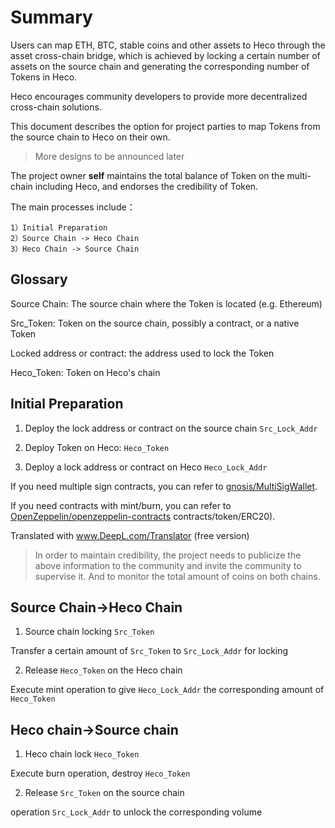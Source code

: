 # Summary

Users can map ETH, BTC, stable coins and other assets to Heco through the asset cross-chain bridge, which is achieved by locking a certain number of assets on the source chain and generating the corresponding number of Tokens in Heco.

Heco encourages community developers to provide more decentralized cross-chain solutions.

This document describes the option for project parties to map Tokens from the source chain to Heco on their own.

> More designs to be announced later

The project owner **self** maintains the total balance of Token on the multi-chain including Heco, and endorses the credibility of Token.

The main processes include：

```
1）Initial Preparation
2）Source Chain -> Heco Chain
3）Heco Chain -> Source Chain
```

## Glossary 

Source Chain: The source chain where the Token is located (e.g. Ethereum)

Src_Token: Token on the source chain, possibly a contract, or a native Token

Locked address or contract: the address used to lock the Token

Heco_Token: Token on Heco's chain
## Initial Preparation

1) Deploy the lock address or contract on the source chain `Src_Lock_Addr`

2) Deploy Token on Heco: `Heco_Token`

3) Deploy a lock address or contract on Heco `Heco_Lock_Addr`

If you need multiple sign contracts, you can refer to [gnosis/MultiSigWallet](https://github.com/gnosis/MultiSigWallet).

If you need contracts with mint/burn, you can refer to [OpenZeppelin/openzeppelin-contracts](https://github.com/OpenZeppelin/openzeppelin-contracts/tree/master/) contracts/token/ERC20).

Translated with www.DeepL.com/Translator (free version)

> In order to maintain credibility, the project needs to publicize the above information to the community and invite the community to supervise it. And to monitor the total amount of coins on both chains.

## Source Chain->Heco Chain

1) Source chain locking `Src_Token`

Transfer a certain amount of `Src_Token` to `Src_Lock_Addr` for locking

2) Release `Heco_Token` on the Heco chain

Execute mint operation to give `Heco_Lock_Addr` the corresponding amount of `Heco_Token`

## Heco chain->Source chain

1) Heco chain lock `Heco_Token`

Execute burn operation, destroy `Heco_Token`

2) Release `Src_Token` on the source chain

operation `Src_Lock_Addr` to unlock the corresponding volume